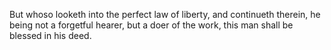 But whoso looketh into the perfect law of liberty, and continueth therein, he being not a forgetful hearer, but a doer of the work, this man shall be blessed in his deed.
